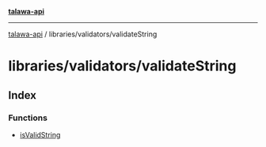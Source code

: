 [**talawa-api**](../../../README.md)

***

[talawa-api](../../../modules.md) / libraries/validators/validateString

# libraries/validators/validateString

## Index

### Functions

- [isValidString](functions/isValidString.md)
